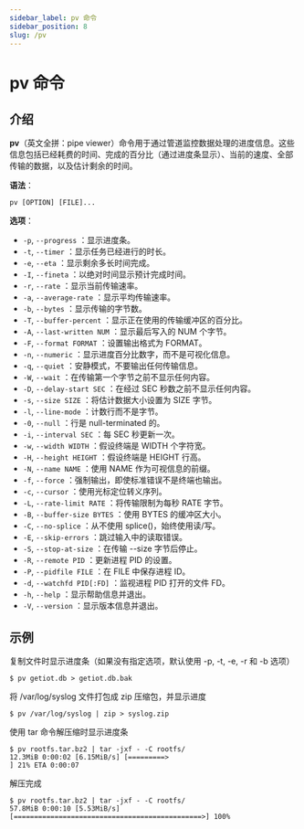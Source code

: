 ```yaml
---
sidebar_label: pv 命令
sidebar_position: 8
slug: /pv
---
```


# pv 命令



## 介绍

**pv**（英文全拼：pipe viewer）命令用于通过管道监控数据处理的进度信息。这些信息包括已经耗费的时间、完成的百分比（通过进度条显示）、当前的速度、全部传输的数据，以及估计剩余的时间。

**语法**：

```shell
pv [OPTION] [FILE]...
```

**选项**：

- `-p`, `--progress` ：显示进度条。
- `-t`, `--timer` ：显示任务已经进行的时长。
- `-e`, `--eta` ：显示剩余多长时间完成。
- `-I`, `--fineta` ：以绝对时间显示预计完成时间。
- `-r`, `--rate` ：显示当前传输速率。
- `-a`, `--average-rate` ：显示平均传输速率。
- `-b`, `--bytes` ：显示传输的字节数。
- `-T`, `--buffer-percent` ：显示正在使用的传输缓冲区的百分比。
- `-A`, `--last-written NUM` ：显示最后写入的 NUM 个字节。
- `-F`, `--format FORMAT` ：设置输出格式为 FORMAT。
- `-n`, `--numeric` ：显示进度百分比数字，而不是可视化信息。
- `-q`, `--quiet` ：安静模式，不要输出任何传输信息。
- `-W`, `--wait` ：在传输第一个字节之前不显示任何内容。
- `-D`, `--delay-start SEC` ：在经过 SEC 秒数之前不显示任何内容。
- `-s`, `--size SIZE` ：将估计数据大小设置为 SIZE 字节。
- `-l`, `--line-mode` ：计数行而不是字节。
- `-0`, `--null` ：行是 null-terminated 的。
- `-i`, `--interval SEC` ：每 SEC 秒更新一次。
- `-w`, `--width WIDTH` ：假设终端是 WIDTH 个字符宽。
- `-H`, `--height HEIGHT` ：假设终端是 HEIGHT 行高。
- `-N`, `--name NAME` ：使用 NAME 作为可视信息的前缀。
- `-f`, `--force` ：强制输出，即使标准错误不是终端也输出。
- `-c`, `--cursor` ：使用光标定位转义序列。
- `-L`, `--rate-limit RATE` ：将传输限制为每秒 RATE 字节。
- `-B`, `--buffer-size BYTES` ：使用 BYTES 的缓冲区大小。
- `-C`, `--no-splice` ：从不使用 splice()，始终使用读/写。
- `-E`, `--skip-errors` ：跳过输入中的读取错误。
- `-S`, `--stop-at-size` ：在传输 --size 字节后停止。
- `-R`, `--remote PID` ：更新进程 PID 的设置。
- `-P`, `--pidfile FILE` ：在 FILE 中保存进程 ID。
- `-d`, `--watchfd PID[:FD]` ：监视进程 PID 打开的文件 FD。
- `-h`, `--help` ：显示帮助信息并退出。
- `-V`, `--version` ：显示版本信息并退出。



## 示例

复制文件时显示进度条（如果没有指定选项，默认使用 -p, -t, -e, -r 和 -b 选项）

```shell
$ pv getiot.db > getiot.db.bak
```

将 /var/log/syslog 文件打包成 zip 压缩包，并显示进度

```shell
$ pv /var/log/syslog | zip > syslog.zip
```

使用 tar 命令解压缩时显示进度条

```shell
$ pv rootfs.tar.bz2 | tar -jxf - -C rootfs/
12.3MiB 0:00:02 [6.15MiB/s] [=========>                                     ] 21% ETA 0:00:07
```

解压完成

```shell
$ pv rootfs.tar.bz2 | tar -jxf - -C rootfs/
57.8MiB 0:00:10 [5.53MiB/s] [==============================================>] 100%
```





